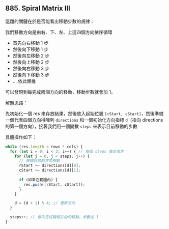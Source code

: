 ## 885. Spiral Matrix III

這題的關鍵在於是否能看出移動步數的規律：

我們移動方向是由右、下、左、上這四個方向依序循環

* 首先向右移動 1 步
* 然後向下移動 1 步
* 然後向左移動 2 步
* 然後向上移動 2 步
* 然後向右移動 3 步
* 然後向下移動 3 步
* ... 依此類推

可以發現到每完成兩個方向的移動，移動步數就會加 1。

解題思路：

先初始化一個 res 來存放結果，然後放入起始位置 `[rStart, cStart]`，然後準備一個代表四個方向得陣列 `directions` 和一個初始化方向指標 `d`（指向 directions 的第一個方向），接著我們用一個變數 `steps` 來表示目前移動的步數

具體操作如下：

```ts
while (res.length < rows * cols) {
  for (let i = 0; i < 2; i++) { // 每個 steps 會走兩次
    for (let j = 0; j < steps; j++) {
      // 根據目前的方向移動
      rStart += directions[d][0];
      cStart += directions[d][1];
      
      if (如果在範圍內) {
        res.push([rStart, cStart]);
      }
    }

    d = (d + 1) % 4; // 更新方向
  }

  steps++; // 每次完成兩個方向的移動，步數加 1
}
```
